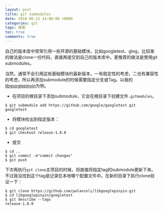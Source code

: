 ```yaml
---
layout: post
title: git submodules
date: 2018-06-22 14:00:00 +0800
categories: git
tags: 随笔
toc: true
comments: true
---
```

自己的版本库中常常引用一些开源的基础模块，比如googletest、glog，比较笨的做法是clone一份代码，直接再提交到自己的版本库中。更推荐的做法是使用git submodules。

<!-- more -->
当然，通常不会引用这些基础模块的最新版本，一有稳定性的考虑，二也有兼容性的考虑，所以再添加submodule的时候需要指定分支或Tag。以我的[libgooglepinyin](https://github.com/palanceli/libgooglepinyin.git)为例。  

- 在项目的根目录下添加submodule，它会在根目录下创建文件`.gitmodules`。
```
$ git submodule add https://github.com/google/googletest.git googletest
```
- 将模块检出到指定版本：
```
$ cd googletest
$ git checkout release-1.8.0
```
- 提交
```
$ cd ..
$ git commit -m"commit changes"
$ git push
```

下次再执行`git clone`主项目的时候，将直接将指定tag的submodule更新下来。不过我没找到这个tag是记录在本地哪个配置文件中。在新的目录下执行clone验证一下：
```
$ git clone https://github.com/palanceli/libgooglepinyin.git
$ cd libgooglepinyin/googletest
$ git describe --tags
release-1.8.0
```